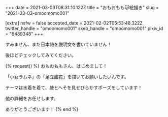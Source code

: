 +++
date = 2021-03-03T08:31:10.122Z
title = "おもおもも🐱絵描き"
slug = "2021-03-03-omoomomo001"

[extra]
nsfw = false
accepted_date = 2021-02-02T05:53:48.322Z
twitter_handle = "omoomomo001"
skeb_handle = "omoomomo001"
pixiv_id = "6489348"
+++

すみません、まだ日本語を説明文を書いていません！

後ほどチェックしてみてください。

{% request() %}
おもおももさん、はじめまして！

「小女ラムネ」の「足立甜花」を描いてお願いしたいんです。

テーマは水着を着て、腋とへそを見せびらかすポーズをしています！

他の詳細をお任せします。

ありがとうございます！
{% end %}
